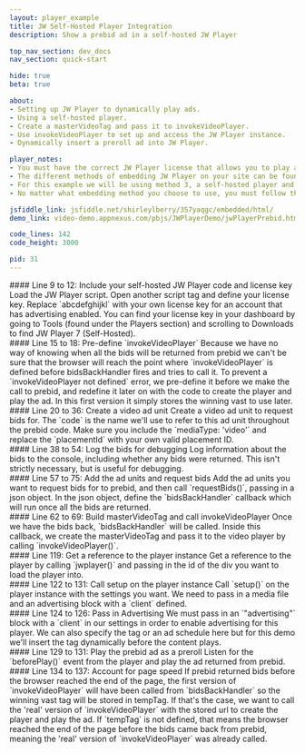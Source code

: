 ```yaml
---
layout: player_example
title: JW Self-Hosted Player Integration
description: Show a prebid ad in a self-hosted JW Player

top_nav_section: dev_docs
nav_section: quick-start

hide: true
beta: true

about:
- Setting up JW Player to dynamically play ads.
- Using a self-hosted player.
- Create a masterVideoTag and pass it to invokeVideoPlayer.
- Use invokeVideoPlayer to set up and access the JW Player instance.
- Dynamically insert a preroll ad into JW Player.

player_notes:
- You must have the correct JW Player license that allows you to play advertising.
- The different methods of embedding JW Player on your site can be found <a href="https://support.jwplayer.com/customer/portal/articles/1406723-mp4-video-embed">here</a>. 
- For this example we will be using method 3, a self-hosted player and JW Platform hosted content. To see an example using the cloud-hosted player, click <a href="#">here</a>.
- No matter what embedding method you choose to use, you must follow the <b>custom embed</b> instructions. You cannot use the single-line embed.

jsfiddle_link: jsfiddle.net/shirleylberry/357yaqgc/embedded/html/
demo_link: video-demo.appnexus.com/pbjs/JWPlayerDemo/jwPlayerPrebid.html

code_lines: 142
code_height: 3000

pid: 31
---
```

<div markdown="1" style="top:175px" class="pl-doc-entry">
#### Line 9 to 12: Include your self-hosted JW Player code and license key
Load the JW Player script. Open another script tag and define your license key. Replace `abcdefghijkl` with your own license key for an account that has advertising enabled. You can find your license key in your dashboard by going to Tools (found under the Players section) and scrolling to Downloads to find JW Player 7 (Self-Hosted).
</div>

<div markdown="1" style="top:350px" class="pl-doc-entry">
#### Line 15 to 18: Pre-define `invokeVideoPlayer`
Because we have no way of knowing when all the bids will be returned from prebid we can't be sure that the browser will reach the point where `invokeVideoPlayer` is defined before bidsBackHandler fires and tries to call it. To prevent a `invokeVideoPlayer not defined` error, we pre-define it before we make the call to prebid, and redefine it later on with the code to create the player and play the ad. In this first version it simply stores the winning vast to use later.
</div>

<div markdown="1" style="top:575px" class="pl-doc-entry">
#### Line 20 to 36: Create a video ad unit
Create a video ad unit to request bids for. The `code` is the name we'll use to refer to this ad unit throughout the prebid code. Make sure you include the `mediaType: 'video'` and replace the `placementId` with your own valid placement ID.
</div>

<div markdown="1" style="top:1000px" class="pl-doc-entry">
#### Line 38 to 54: Log the bids for debugging
Log information about the bids to the console, including whether any bids were returned. This isn't strictly necessary, but is useful for debugging.
</div>

<div markdown="1" style="top:1325px" class="pl-doc-entry">
#### Line 57 to 75: Add the ad units and request bids
Add the ad units you want to request bids for to prebid, and then call `requestBids()`, passing in a json object. In the json object, define the `bidsBackHandler` callback which will run once all the bids are returned.
</div>

<div markdown="1" style="top:1500px" class="pl-doc-entry">
#### Line 62 to 69: Build masterVideoTag and call invokeVideoPlayer
Once we have the bids back, `bidsBackHandler` will be called. Inside this callback, we create the masterVideoTag and pass it to the video player by calling `invokeVideoPlayer()`.
</div>

<div markdown="1" style="top:2475px" class="pl-doc-entry">
#### Line 119: Get a reference to the player instance
Get a reference to the player by calling `jwplayer()` and passing in the id of the div you want to load the player into.
</div>

<div markdown="1" style="top:2565px" class="pl-doc-entry">
#### Line 122 to 131: Call setup on the player instance
Call `setup()` on the player instance with the settings you want. We need to pass in a media file and an advertising block with a `client` defined.
</div>

<div markdown="1" style="top:2660px" class="pl-doc-entry">
#### Line 124 to 126: Pass in Advertising
We must pass in an `"advertising"` block with a `client` in our settings in order to enable advertising for this player. We can also specify the tag or an ad schedule here but for this demo we'll insert the tag dynamically before the content plays.
</div>

<div markdown="1" style="top:2770px" class="pl-doc-entry">
#### Line 129 to 131: Play the prebid ad as a preroll
Listen for the `beforePlay()` event from the player and play the ad returned from prebid.
</div>

<div markdown="1" style="top:2850px" class="pl-doc-entry">
#### Line 134 to 137: Account for page speed
If prebid returned bids before the browser reached the end of the page, the first version of `invokeVideoPlayer` will have been called from `bidsBackHandler` so the winning vast tag will be stored in tempTag. If that's the case, we want to call the 'real' version of `invokeVideoPlayer` with the stored url to create the player and play the ad. If `tempTag` is not defined, that means the browser reached the end of the page before the bids came back from prebid, meaning the 'real' version of `invokeVideoPlayer` was already called.
</div>

